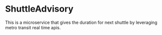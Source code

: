 # ShuttleAdvisory

This is a microservice that gives the duration for next shuttle by leveraging metro transit real time apis.
